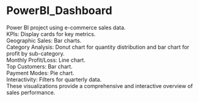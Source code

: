 # PowerBI_Dashboard
Power BI project using e-commerce sales data. <br>
KPIs: Display cards for key metrics. <br>
Geographic Sales: Bar charts. <br>
Category Analysis: Donut chart for quantity distribution and bar chart for profit by sub-category. <br>
Monthly Profit/Loss: Line chart. <br>
Top Customers: Bar chart. <br>
Payment Modes: Pie chart. <br>
Interactivity: Filters for quarterly data.<br>
These visualizations provide a comprehensive and interactive overview of sales performance.






